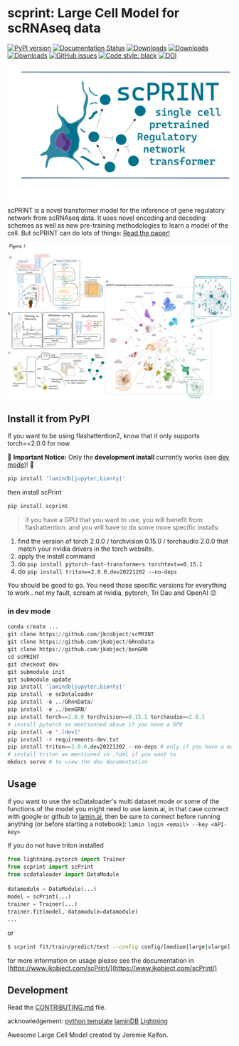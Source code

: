 
# scprint: Large Cell Model for scRNAseq data

[![PyPI version](https://badge.fury.io/py/scprint.svg)](https://badge.fury.io/py/scprint)
[![Documentation Status](https://readthedocs.org/projects/scprint/badge/?version=latest)](https://scprint.readthedocs.io/en/latest/?badge=latest)
[![Downloads](https://pepy.tech/badge/scprint)](https://pepy.tech/project/scprint)
[![Downloads](https://pepy.tech/badge/scprint/month)](https://pepy.tech/project/scprint)
[![Downloads](https://pepy.tech/badge/scprint/week)](https://pepy.tech/project/scprint)
[![GitHub issues](https://img.shields.io/github/issues/jkobject/scPRINT)](https://img.shields.io/github/issues/jkobject/scPRINT)
[![Code style: black](https://img.shields.io/badge/code%20style-black-000000.svg)](https://github.com/psf/black)
[![DOI](https://zenodo.org/badge/391909874.svg)](https://zenodo.org/badge/latestdoi/391909874)

![logo](logo.png)

scPRINT is a novel transformer model for the inference of gene regulatory network from scRNAseq data. It uses novel encoding and decoding schemes as well as new pre-training methodologies to learn a model of the cell. But scPRINT can do lots of things: [Read the paper!]()

![figure1](figure1.png)

## Install it from PyPI

If you want to be using flashattention2, know that it only supports torch==2.0.0 for now.

🚨 **Important Notice:** Only the **development install** currently works (see [dev mode](#in-dev-mode))! 🚨

```bash
pip install 'lamindb[jupyter,bionty]'
```

then install scPrint

```bash
pip install scprint
```
> if you have a GPU that you want to use, you will benefit from flashattention. and you will have to do some more specific installs:

1. find the version of torch 2.0.0 / torchvision 0.15.0 / torchaudio 2.0.0 that match your nvidia drivers in the torch website.
2. apply the install command
3. do `pip install pytorch-fast-transformers torchtext==0.15.1`
4. do `pip install triton==2.0.0.dev20221202 --no-deps`

You should be good to go. You need those specific versions for everything to work.. 
not my fault, scream at nvidia, pytorch, Tri Dao and OpenAI :wink:

### in dev mode

```python
conda create ...
git clone https://github.com/jkcobject/scPRINT
git clone https://github.com/jkobject/GRnnData
git clone https://github.com/jkobject/benGRN
cd scPRINT
git checkout dev
git submodule init
git submodule update
pip install 'lamindb[jupyter,bionty]'
pip install -e scDataloader
pip install -e ../GRnnData/
pip install -e ../benGRN/
pip install torch==2.0.0 torchvision==0.15.1 torchaudio==2.0.1
# install pytorch as mentionned above if you have a GPU
pip install -e ".[dev]"
pip install -r requirements-dev.txt
pip install triton==2.0.0.dev20221202 --no-deps # only if you have a matching gpu (e.g. not available for apple GPUs for now)
# install triton as mentioned in .toml if you want to
mkdocs serve # to view the dev documentation
```

## Usage

if you want to use the scDataloader's multi dataset mode or some of the functions of the model you might need to use lamin.ai, in that case connect with google or github to [lamin.ai](https://lamin.ai/login), then be sure to connect before running anything (or before starting a notebook): `lamin login <email> --key <API-key>`

If you do not have triton installed

```py
from lightning.pytorch import Trainer
from scprint import scPrint
from scdataloader import DataModule

datamodule = DataModule(...)
model = scPrint(...)
trainer = Trainer(...)
trainer.fit(model, datamodule=datamodule)
...
```

or

```bash
$ scprint fit/train/predict/test --config config/[medium|large|vlarge] ...
```

for more information on usage please see the documentation in [https://www.jkobject.com/scPrint/](https://www.jkobject.com/scPrint/)

## Development

Read the [CONTRIBUTING.md](CONTRIBUTING.md) file.

acknowledgement:
[python template](https://github.com/rochacbruno/python-project-template)
[laminDB](https://lamin.ai/)
[Lightning](https://lightning.ai/)

Awesome Large Cell Model created by Jeremie Kalfon.


